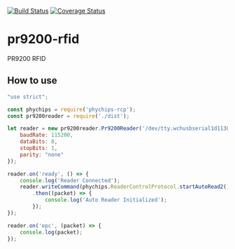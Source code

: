 [![Build Status](https://travis-ci.org/rafaneri/pr9200-rfid.svg?branch=master)](https://travis-ci.org/rafaneri/pr9200-rfid)
[![Coverage Status](https://coveralls.io/repos/github/rafaneri/pr9200-rfid/badge.svg?branch=master)](https://coveralls.io/github/rafaneri/pr9200-rfid?branch=master)

# pr9200-rfid
PR9200 RFID

## How to use

```javascript
"use strict";

const phychips = require('phychips-rcp');
const pr9200reader = require('./dist');

let reader = new pr9200reader.Pr9200Reader('/dev/tty.wchusbserial1d1130', {
    baudRate: 115200,
    dataBits: 8,
    stopBits: 1,
    parity: "none"
});

reader.on('ready', () => {
    console.log('Reader Connected');
    reader.writeCommand(phychips.ReaderControlProtocol.startAutoRead2())
        .then((packet) => {
            console.log('Auto Reader Initialized');
        });
});

reader.on('epc', (packet) => {
    console.log(packet);
});
```
